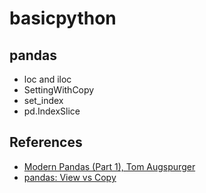 # basicpython

## pandas

- loc and iloc
- SettingWithCopy
- set_index
- pd.IndexSlice

## References

- [Modern Pandas (Part 1), Tom Augspurger](http://tomaugspurger.github.io/modern-1.html)
- [pandas: View vs Copy](http://pandas-docs.github.io/pandas-docs-travis/indexing.html?highlight=view#indexing-view-versus-copy)